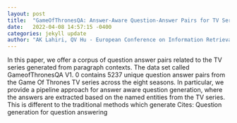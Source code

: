 ```yaml
---
layout: post
title:  "GameOfThronesQA: Answer-Aware Question-Answer Pairs for TV Series"
date:   2022-04-08 14:57:15 -0400
categories: jekyll update
author: "AK Lahiri, QV Hu - European Conference on Information Retrieval, 2022"
---
```

In this paper, we offer a corpus of question answer pairs related to the TV series generated from paragraph contexts. The data set called GameofThronesQA V1. 0 contains 5237 unique question answer pairs from the Game Of Thrones TV series across the eight seasons. In particular, we provide a pipeline approach for answer aware question generation, where the answers are extracted based on the named entities from the TV series. This is different to the traditional methods which generate Cites: Question generation for question answering